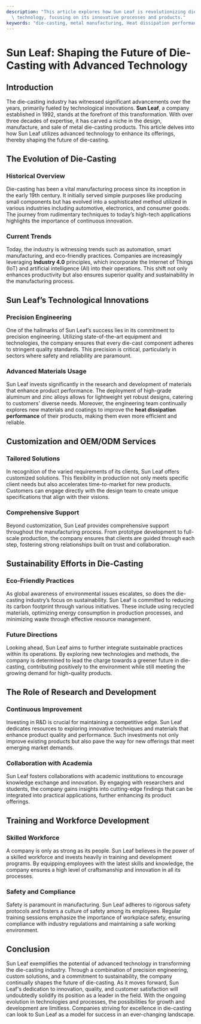 ```yaml
---
description: "This article explores how Sun Leaf is revolutionizing die-casting through advanced\
  \ technology, focusing on its innovative processes and products."
keywords: "die-casting, metal manufacturing, Heat dissipation performance, Die casting process"
---
```

# Sun Leaf: Shaping the Future of Die-Casting with Advanced Technology

## Introduction

The die-casting industry has witnessed significant advancements over the years, primarily fueled by technological innovations. **Sun Leaf**, a company established in 1992, stands at the forefront of this transformation. With over three decades of expertise, it has carved a niche in the design, manufacture, and sale of metal die-casting products. This article delves into how Sun Leaf utilizes advanced technology to enhance its offerings, thereby shaping the future of die-casting.

## The Evolution of Die-Casting

### Historical Overview

Die-casting has been a vital manufacturing process since its inception in the early 19th century. It initially served simple purposes like producing small components but has evolved into a sophisticated method utilized in various industries including automotive, electronics, and consumer goods. The journey from rudimentary techniques to today’s high-tech applications highlights the importance of continuous innovation.

### Current Trends

Today, the industry is witnessing trends such as automation, smart manufacturing, and eco-friendly practices. Companies are increasingly leveraging **Industry 4.0** principles, which incorporate the Internet of Things (IoT) and artificial intelligence (AI) into their operations. This shift not only enhances productivity but also ensures superior quality and sustainability in the manufacturing process.

## Sun Leaf’s Technological Innovations

### Precision Engineering

One of the hallmarks of Sun Leaf’s success lies in its commitment to precision engineering. Utilizing state-of-the-art equipment and technologies, the company ensures that every die-cast component adheres to stringent quality standards. This precision is critical, particularly in sectors where safety and reliability are paramount.

### Advanced Materials Usage

Sun Leaf invests significantly in the research and development of materials that enhance product performance. The deployment of high-grade aluminum and zinc alloys allows for lightweight yet robust designs, catering to customers' diverse needs. Moreover, the engineering team continually explores new materials and coatings to improve the **heat dissipation performance** of their products, making them even more efficient and reliable.

## Customization and OEM/ODM Services

### Tailored Solutions

In recognition of the varied requirements of its clients, Sun Leaf offers customized solutions. This flexibility in production not only meets specific client needs but also accelerates time-to-market for new products. Customers can engage directly with the design team to create unique specifications that align with their visions.

### Comprehensive Support

Beyond customization, Sun Leaf provides comprehensive support throughout the manufacturing process. From prototype development to full-scale production, the company ensures that clients are guided through each step, fostering strong relationships built on trust and collaboration.

## Sustainability Efforts in Die-Casting

### Eco-Friendly Practices

As global awareness of environmental issues escalates, so does the die-casting industry’s focus on sustainability. Sun Leaf is committed to reducing its carbon footprint through various initiatives. These include using recycled materials, optimizing energy consumption in production processes, and minimizing waste through effective resource management.

### Future Directions

Looking ahead, Sun Leaf aims to further integrate sustainable practices within its operations. By exploring new technologies and methods, the company is determined to lead the charge towards a greener future in die-casting, contributing positively to the environment while still meeting the growing demand for high-quality products.

## The Role of Research and Development

### Continuous Improvement

Investing in R&D is crucial for maintaining a competitive edge. Sun Leaf dedicates resources to exploring innovative techniques and materials that enhance product quality and performance. Such investments not only improve existing products but also pave the way for new offerings that meet emerging market demands.

### Collaboration with Academia

Sun Leaf fosters collaborations with academic institutions to encourage knowledge exchange and innovation. By engaging with researchers and students, the company gains insights into cutting-edge findings that can be integrated into practical applications, further enhancing its product offerings.

## Training and Workforce Development

### Skilled Workforce

A company is only as strong as its people. Sun Leaf believes in the power of a skilled workforce and invests heavily in training and development programs. By equipping employees with the latest skills and knowledge, the company ensures a high level of craftsmanship and innovation in all its processes.

### Safety and Compliance

Safety is paramount in manufacturing. Sun Leaf adheres to rigorous safety protocols and fosters a culture of safety among its employees. Regular training sessions emphasize the importance of workplace safety, ensuring compliance with industry regulations and maintaining a safe working environment.

## Conclusion

Sun Leaf exemplifies the potential of advanced technology in transforming the die-casting industry. Through a combination of precision engineering, custom solutions, and a commitment to sustainability, the company continually shapes the future of die-casting. As it moves forward, Sun Leaf's dedication to innovation, quality, and customer satisfaction will undoubtedly solidify its position as a leader in the field. With the ongoing evolution in technologies and processes, the possibilities for growth and development are limitless. Companies striving for excellence in die-casting can look to Sun Leaf as a model for success in an ever-changing landscape.
